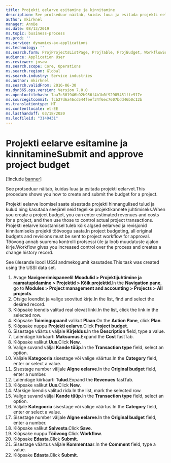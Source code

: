 ```yaml
---
title: Projekti eelarve esitamine ja kinnitamine
description: See protseduur näitab, kuidas luua ja esitada projekti eelarvet.
author: mkirknel
manager: AnnBe
ms.date: 08/13/2019
ms.topic: business-process
ms.prod: ''
ms.service: dynamics-ax-applications
ms.technology: ''
ms.search.form: ProjProjectsListPage, ProjTable, ProjBudget, WorkflowSubmitDialog
audience: Application User
ms.reviewer: josaw
ms.search.scope: Core, Operations
ms.search.region: Global
ms.search.industry: Service industries
ms.author: mkirknel
ms.search.validFrom: 2016-06-30
ms.dyn365.ops.version: Version 7.0.0
ms.openlocfilehash: 7aa7c301946b92b956f4b1b0f92985451ffe917e
ms.sourcegitcommit: fcb27d6a46cd544feef34f6ec7607bdd46b0c12b
ms.translationtype: HT
ms.contentlocale: et-EE
ms.lasthandoff: 03/18/2020
ms.locfileid: "3149431"
---
```

# <a name="submit-and-approve-project-budget"></a><span data-ttu-id="298e9-103">Projekti eelarve esitamine ja kinnitamine</span><span class="sxs-lookup"><span data-stu-id="298e9-103">Submit and approve project budget</span></span>

[!include [banner](../../includes/banner.md)]

<span data-ttu-id="298e9-104">See protseduur näitab, kuidas luua ja esitada projekti eelarvet.</span><span class="sxs-lookup"><span data-stu-id="298e9-104">This procedure shows you how to create and submit the budget for a project.</span></span> 

<span data-ttu-id="298e9-105">Projekti eelarve loomisel saate sisestada projekti hinnangulised tulud ja kulud ning kasutada seejärel neid tegelike projektikannete juhtimiseks.</span><span class="sxs-lookup"><span data-stu-id="298e9-105">When you create a project budget, you can enter estimated revenues and costs for a project, and then use those to control actual project transactions.</span></span> <span data-ttu-id="298e9-106">Projekti eelarve koostamisel tuleb kõik algsed eelarved ja revisjonid kinnitamiseks projekti töövoogu saata.</span><span class="sxs-lookup"><span data-stu-id="298e9-106">In project budgeting, all original budgets and revisions must be sent to project workflow for approval.</span></span> <span data-ttu-id="298e9-107">Töövoog annab suurema kontrolli protsessi üle ja loob muudatuste ajaloo kirje.</span><span class="sxs-lookup"><span data-stu-id="298e9-107">Workflow gives you increased control over the process and creates a change history record.</span></span>

<span data-ttu-id="298e9-108">See ülesande loodi USSI andmekogumit kasutades.</span><span class="sxs-lookup"><span data-stu-id="298e9-108">This task was created using the USSI data set.</span></span>

1. <span data-ttu-id="298e9-109">Avage **Navigeerimispaneelil** **Moodulid > Projektijuhtimine ja raamatupidamine > Projektid > Kõik projektid**.</span><span class="sxs-lookup"><span data-stu-id="298e9-109">In the **Navigation pane**, go to **Modules > Project management and accounting > Projects > All projects**.</span></span>
2. <span data-ttu-id="298e9-110">Otsige loendist ja valige soovitud kirje.</span><span class="sxs-lookup"><span data-stu-id="298e9-110">In the list, find and select the desired record.</span></span>
3. <span data-ttu-id="298e9-111">Klõpsake loendis valitud real olevat linki.</span><span class="sxs-lookup"><span data-stu-id="298e9-111">In the list, click the link in the selected row.</span></span>
4. <span data-ttu-id="298e9-112">Klõpsake **Toimingupaanil** valikut **Plaan**.</span><span class="sxs-lookup"><span data-stu-id="298e9-112">On the **Action Pane**, click **Plan**.</span></span>
5. <span data-ttu-id="298e9-113">Klõpsake nuppu **Projekti eelarve**.</span><span class="sxs-lookup"><span data-stu-id="298e9-113">Click **Project budget**.</span></span>
6. <span data-ttu-id="298e9-114">Sisestage väärtus väljale **Kirjeldus**.</span><span class="sxs-lookup"><span data-stu-id="298e9-114">In the **Description** field, type a value.</span></span>
7. <span data-ttu-id="298e9-115">Laiendage kiirkaarti **Maksumus**.</span><span class="sxs-lookup"><span data-stu-id="298e9-115">Expand the **Cost** fastTab.</span></span>
8. <span data-ttu-id="298e9-116">Klõpsake valikut **Uus**.</span><span class="sxs-lookup"><span data-stu-id="298e9-116">Click **New**.</span></span>
9. <span data-ttu-id="298e9-117">Valige suvand väljal **Kande tüüp**.</span><span class="sxs-lookup"><span data-stu-id="298e9-117">In the **Transaction type** field, select an option.</span></span>
10. <span data-ttu-id="298e9-118">Väljale **Kategooria** sisestage või valige väärtus.</span><span class="sxs-lookup"><span data-stu-id="298e9-118">In the **Category** field, enter or select a value.</span></span>
11. <span data-ttu-id="298e9-119">Sisestage number väljale **Algne eelarve**.</span><span class="sxs-lookup"><span data-stu-id="298e9-119">In the **Original budget** field, enter a number.</span></span>
12. <span data-ttu-id="298e9-120">Laiendage kiirkaarti **Tulud**.</span><span class="sxs-lookup"><span data-stu-id="298e9-120">Expand the **Revenues** fastTab.</span></span>
13. <span data-ttu-id="298e9-121">Klõpsake valikut **Uus**.</span><span class="sxs-lookup"><span data-stu-id="298e9-121">Click **New**.</span></span>
14. <span data-ttu-id="298e9-122">Märkige loendis valitud rida.</span><span class="sxs-lookup"><span data-stu-id="298e9-122">In the list, mark the selected row.</span></span>
15. <span data-ttu-id="298e9-123">Valige suvand väljal **Kande tüüp**.</span><span class="sxs-lookup"><span data-stu-id="298e9-123">In the **Transaction type** field, select an option.</span></span>
16. <span data-ttu-id="298e9-124">Väljale **Kategooria** sisestage või valige väärtus.</span><span class="sxs-lookup"><span data-stu-id="298e9-124">In the **Category** field, enter or select a value.</span></span>
17. <span data-ttu-id="298e9-125">Sisestage number väljale **Algne eelarve**.</span><span class="sxs-lookup"><span data-stu-id="298e9-125">In the **Original budget** field, enter a number.</span></span>
18. <span data-ttu-id="298e9-126">Klõpsake valikut **Salvesta**.</span><span class="sxs-lookup"><span data-stu-id="298e9-126">Click **Save**.</span></span>
19. <span data-ttu-id="298e9-127">Klõpsake nuppu **Töövoog**.</span><span class="sxs-lookup"><span data-stu-id="298e9-127">Click **Workflow**.</span></span>
20. <span data-ttu-id="298e9-128">Klõpsake **Edasta**.</span><span class="sxs-lookup"><span data-stu-id="298e9-128">Click **Submit**.</span></span>
21. <span data-ttu-id="298e9-129">Sisestage väärtus väljale **Kommentaar**.</span><span class="sxs-lookup"><span data-stu-id="298e9-129">In the **Comment** field, type a value.</span></span>
22. <span data-ttu-id="298e9-130">Klõpsake **Edasta**.</span><span class="sxs-lookup"><span data-stu-id="298e9-130">Click **Submit**.</span></span>

